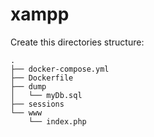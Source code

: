 # xampp

Create this directories structure:
```
.
├── docker-compose.yml
├── Dockerfile
├── dump
│   └── myDb.sql
├── sessions
└── www
    └── index.php
```

